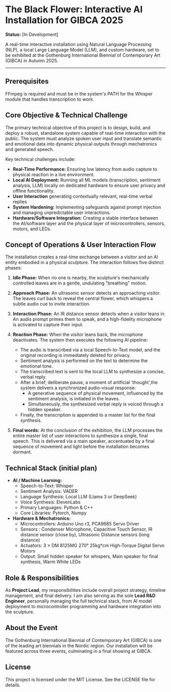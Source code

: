 # The Black Flower: Interactive AI Installation for GIBCA 2025

**Status:** [In Development]

A real-time interactive installation using Natural Language Processing (NLP), a local Large Language Model (LLM), and custom hardware, set to be exhibited at the Gothenburg International Biennial of Contemporary Art (GIBCA) in Autumn 2025.

---

## Prerequisites

FFmpeg is required and must be in the system's PATH for the Whisper module that handles transcription to work.

## Core Objective & Technical Challenge

The primary technical objective of this project is to design, build, and deploy a robust, standalone system capable of real-time interaction with the public. The system must analyze spoken user input and translate semantic and emotional data into dynamic physical outputs through mechatronics and generated speech.

Key technical challenges include:
* **Real-Time Performance:** Ensuring low latency from audio capture to physical reaction in a live environment.
* **Local AI Deployment:** Running all ML models (transcription, sentiment analysis, LLM) locally on dedicated hardware to ensure user privacy and offline functionality.
* **User Interaction** generating contextually relevant, real-time verbal replies
* **System Hardening:** Implementing safeguards against prompt injection and managing unpredictable user interactions.
* **Hardware/Software Integration:** Creating a stable interface between the AI/software layer and the physical layer of microcontrollers, sensors, motors, and LEDs.

## Concept of Operations & User Interaction Flow

The installation creates a real-time exchange between a visitor and an AI entity embodied in a physical sculpture. The interaction follows five distinct phases:

1.  **Idle Phase:** When no one is nearby, the sculpture's mechanically controlled leaves are in a gentle, undulating "breathing" motion.

2.  **Approach Phase:** An ultrasonic sensor detects an approaching visitor. The leaves curl back to reveal the central flower, which whispers a subtle audio cue to invite interaction.

3.  **Interaction Phase:** An IR distance sensor detects when a visitor leans in. An audio prompt primes them to speak, and a high-fidelity microphone is activated to capture their input.

4.  **Reaction Phase:** When the visitor leans back, the microphone deactivates. The system then executes the following AI pipeline:
    * The audio is transcribed via a local Speech-to-Text model, and the original recording is immediately deleted for privacy.
    * Sentiment analysis is performed on the text to determine the emotional tone.
    * The transcribed text is sent to the local LLM to synthesize a concise, verbal reply.
    * After a brief, deliberate pause, a moment of artificial 'thought',the system delivers a synchronized audio-visual response:
      * A generative sequence of physical movement, influenced by the sentiment analysis, is initiated in the leaves.
      * Simultaneously, the synthesized verbal reply is voiced through a hidden speaker.
    * Finally, the transcription is appended to a master list for the final synthesis.

1.  **Final words:** At the conclusion of the exhibition, the LLM processes the entire master list of user interactions to synthesize a single, final speech. This is delivered via a main speaker, accentuated by a final sequence of movement and light before the installation becomes dormant.

## Technical Stack (initial plan)

* **AI / Machine Learning:**
    * Speech-to-Text: Whisper
    * Sentiment Analysis: VADER
    * Language Synthesis: Local LLM (Llama 3 or DeepSeek)
    * Voice Synthesis: ElevenLabs
    * Primary Languages: Python & C++
    * Core Libraries: Pytorch, Numpy
* **Hardware & Mechatronics:**
    * Microcontrollers: Arduino Uno r3, PCA9685 Servo Driver
    * Sensors : Condenser Microphone, Capacitive Touch Sensor, IR distance sensor (close by), Ultrasonic Distance sensors (long distance)
    * Actuators: 3 × DM 8125MG 270° 25kg*cm High-Torque Digital Servo Motors
    * Output: Small hidden speaker for whispers, Main speaker for final synthesis, Warm White LEDs 


## Role & Responsibilities

As **Project Lead**, my responsibilities include overall project strategy, timeline management, and final delivery. I am also serving as the sole **Lead R&D Engineer**, personally managing the full technical stack, from AI model deployment to microcontroller programming and hardware integration into the sculpture.


## About the Event

The Gothenburg International Biennial of Contemporary Art (GIBCA) is one of the leading art biennials in the Nordic region. Our installation will be featured across three events, culminating in a final showing at GIBCA.


## License

This project is licensed under the MIT License. See the LICENSE file for details.


